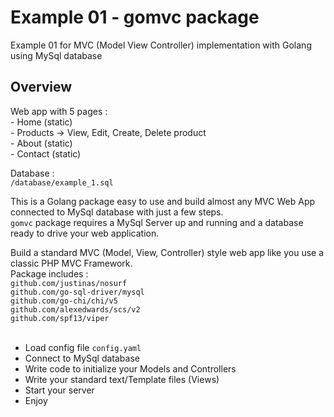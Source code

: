 # Example 01 - gomvc package

Example 01 for MVC (Model View Controller) implementation with Golang using MySql database

## Overview
Web app with 5 pages :</br>
    - Home (static)</br>
    - Products -> View, Edit, Create, Delete product</br>
    - About (static)</br>
    - Contact (static)</br>

Database :</br>
`/database/example_1.sql`</br>






This is a Golang package easy to use and build almost any MVC Web App connected to MySql database with just a few steps.</br>
`gomvc` package requires a MySql Server up and running and a database ready to drive your web application.</br>

Build a standard MVC (Model, View, Controller) style web app like you use a classic PHP MVC Framework. </br>
Package includes :</br>
`github.com/justinas/nosurf`</br>
`github.com/go-sql-driver/mysql`</br>
`github.com/go-chi/chi/v5`</br>
`github.com/alexedwards/scs/v2`</br>
`github.com/spf13/viper`</br>
</br>

* Load config file `config.yaml`
* Connect to MySql database 
* Write code to initialize your Models and Controllers
* Write your standard text/Template files (Views)
* Start your server
* Enjoy